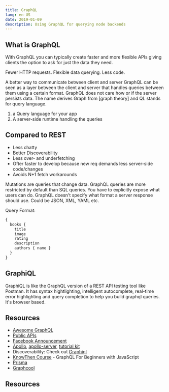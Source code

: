```yaml
---
title: GraphQL
lang: en-US
date: 2019-01-09
description: Using GraphQL for querying node backends
---
```


## What is GraphQL

With GraphQL you can typically create faster and more flexible APIs giving clients the option to ask for just the data they need.

Fewer HTTP requests. Flexible data querying. Less code.

A better way to communicate between client and server GraphQL can be seen as a layer between the client and server that handles queries between them using a certain format. GraphQL does not care how or if the server persists data. The name derives Graph from [graph theory] and QL stands for query language.

1. a Query language for your app
2. A server-side runtime handling the queries

## Compared to  REST

* Less chatty
* Better Discoverability
* Less over- and underfetching
* Ofter faster to develop because new req demands less server-side code/changes
* Avoids N+1 fetch workarounds

Mutations are queries that change data.
GraphQL queries are more restricted by default than SQL queries. You have to explicitly expose what users can do.
GraphQL doesn't specify what format a server response should use. Could be JSON, XML, YAML etc.

Query Format:

```js
{
  books {
    title
    image
    rating
    description
    authors { name }
  }
}
```

## GraphiQL

GraphiQL is like the GraphQL version of a REST API testing tool like Postman. It has syntax hightlighting, intelligent autocomplete, real-time error highlighting and query completion to help you build graphql queries. It's browser based.




## Resources

* [Awesome GraphQL](https://github.com/chentsulin/awesome-graphql)
* [Public APIs](https://github.com/APIs-guru/graphql-apis)
* [Facebook Announcement](https://code.fb.com/core-data/graphql-a-data-query-language/)
* [Apollo](https://www.apollographql.com/), [apollo-server](https://github.com/apollographql/apollo-server), [tutorial kit](https://github.com/apollographql/apollo-tutorial-kit)
* Discoverability: Check out [Graphiql](https://graphql.github.io/swapi-graphql/)
* [KnowThen Course](https://courses.knowthen.com/p/graphql-for-beginners-with-javascript) - GraphQL For Beginners with JavaScript
* [Prisma](https://www.prisma.io/)
* [Graphcool](https://www.graph.cool/)




## Resources

